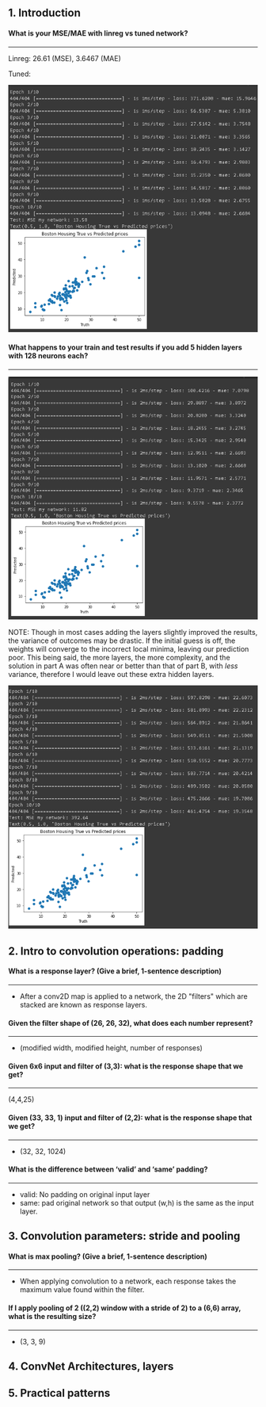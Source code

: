 ## 1. Introduction

#### What is your MSE/MAE with linreg vs tuned network?

---

Linreg: 26.61 (MSE), 3.6467 (MAE)

Tuned: 

![img.png](img/1a.png)

#### What happens to your train and test results if you add 5 hidden layers with 128 neurons each?

---

![img.png](img/1b.png)

NOTE: Though in most cases adding the layers slightly improved the results, the variance of outcomes may be drastic. 
If the initial guess is off, the weights will converge to the incorrect local minima, leaving our prediction poor. 
This being said, the more layers, the more complexity, and the solution in part A was often near or better than that of 
part B, with _less_ variance, therefore I would leave out these extra hidden layers.

![img.png](img/1b_bad.png)

## 2. Intro to convolution operations: padding

#### What is a response layer? (Give a brief, 1-sentence description)

---

- After a conv2D map is applied to a network, the 2D "filters" which are stacked are known as response layers.

#### Given the filter shape of (26, 26, 32), what does each number represent?

---

- (modified width, modified height, number of responses)

#### Given 6x6 input and filter of (3,3): what is the response shape that we get? 

---

(4,4,25)

#### Given (33, 33, 1) input and filter of (2,2): what is the response shape that we get?

---

- (32, 32, 1024)

#### What is the difference between ‘valid’ and ‘same’ padding? 

---

- valid: No padding on original input layer
- same: pad original network so that output (w,h) is the same as the input layer.

## 3. Convolution parameters: stride and pooling

#### What is max pooling? (Give a brief, 1-sentence description)

---

- When applying convolution to a network, each response takes the maximum value found within the filter.

#### If I apply pooling of 2 ((2,2) window with a stride of 2) to a (6,6) array, what is the resulting size?

---

- (3, 3, 9)


## 4. ConvNet Architectures, layers


## 5. Practical patterns
